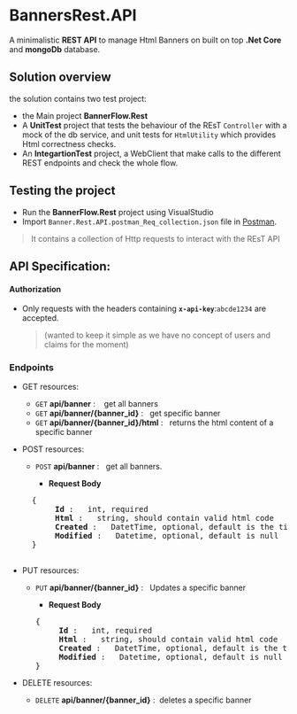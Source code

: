 # BannersRest.API
A minimalistic **REST API** to manage Html Banners on built on top **.Net Core** and **mongoDb** database.


## Solution overview 

the solution contains two test project:
 - the Main project **BannerFlow.Rest** 
 - A __UnitTest__ project that tests the behaviour of the REsT ``Controller`` with a mock of the db service, and unit tests for  `HtmlUtility` which provides Html correctness checks.
 - An __IntegartionTest__ project, a WebClient that make calls to the different REST endpoints and check the whole flow.
 
## Testing the project 
- Run the **BannerFlow.Rest** project using VisualStudio
- Import ``Banner.Rest.API.postman_Req_collection.json`` file in [Postman](https://www.getpostman.com/).
 > It contains a collection of Http requests to interact with the REsT API 


## API Specification:

#### Authorization

- Only requests with the headers containing **`x-api-key`**:`abcde1234` are accepted. 
  > (wanted to keep it simple as we have no concept of users and claims for the moment)

### Endpoints

- GET resources:

   - ``GET`` **api/banner**    :   &nbsp;&nbsp; get all banners
   - ``GET`` **api/banner/{banner_id}** :  &nbsp;&nbsp;get specific banner 
   - ``GET`` **api/banner/{banner_id}/html** :   &nbsp;&nbsp;returns the html content of a specific banner 


- POST resources:

   - ``POST`` **api/banner**    :   &nbsp;&nbsp;get all banners.

     - **Request Body**

    <pre>
    {
        <b> Id </b>: &nbsp;&nbsp;int, required
        <b> Html </b>: &nbsp;&nbsp;string, should contain valid html code
        <b> Created </b>: &nbsp;&nbsp;DatetTime, optional, default is the timestamp of the object creation
        <b> Modified </b>: &nbsp;&nbsp;Datetime, optional, default is null
    }
    </pre>


- PUT resources:

  - ``PUT`` **api/banner/{banner_id}** :   &nbsp;&nbsp;Updates a specific banner 

     - **Request Body**

    <pre>
    {
        <b> Id </b>: &nbsp;&nbsp;int, required
        <b> Html </b>: &nbsp;&nbsp;string, should contain valid html code
        <b> Created </b>: &nbsp;&nbsp;DatetTime, optional, default is the timestamp of the object creation
        <b> Modified </b>: &nbsp;&nbsp;Datetime, optional, default is null
    }
    </pre>


- DELETE resources:

  - ``DELETE`` **api/banner/{banner_id}** :&nbsp;&nbsp;deletes a specific banner
